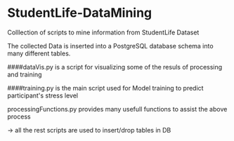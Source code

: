 # StudentLife-DataMining
Colllection of scripts to mine information from StudentLife Dataset

The collected Data is inserted into a PostgreSQL database schema into many different tables.

####dataVis.py is a script for visualizing some of the resuls of processing and training

####training.py is the main script used for Model training to predict participant's stress level

processingFunctions.py provides many usefull functions to assist the above process

-> all the rest scripts are used to insert/drop tables in DB
